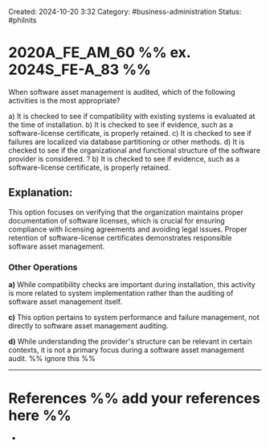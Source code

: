 Created: 2024-10-20 3:32
Category: #business-administration
Status: #philnits



# 2020A_FE_AM_60 %% ex. 2024S_FE-A_83 %%

When software asset management is audited, which of the following activities is the most appropriate?

a) It is checked to see if compatibility with existing systems is evaluated at the time of installation.
b) It is checked to see if evidence, such as a software-license certificate, is properly retained.
c) It is checked to see if failures are localized via database partitioning or other methods.
d) It is checked to see if the organizational and functional structure of the software provider is considered.
?
b) It is checked to see if evidence, such as a software-license certificate, is properly retained.
## **Explanation:**

This option focuses on verifying that the organization maintains proper documentation of software licenses, which is crucial for ensuring compliance with licensing agreements and avoiding legal issues. Proper retention of software-license certificates demonstrates responsible software asset management.
### Other Operations

**a)** While compatibility checks are important during installation, this activity is more related to system implementation rather than the auditing of software asset management itself.

**c)** This option pertains to system performance and failure management, not directly to software asset management auditing.

**d)** While understanding the provider's structure can be relevant in certain contexts, it is not a primary focus during a software asset management audit.
%% ignore this %%
<!--SR:!2025-04-17,3,250-->
---




# References %% add your references here %%
- 